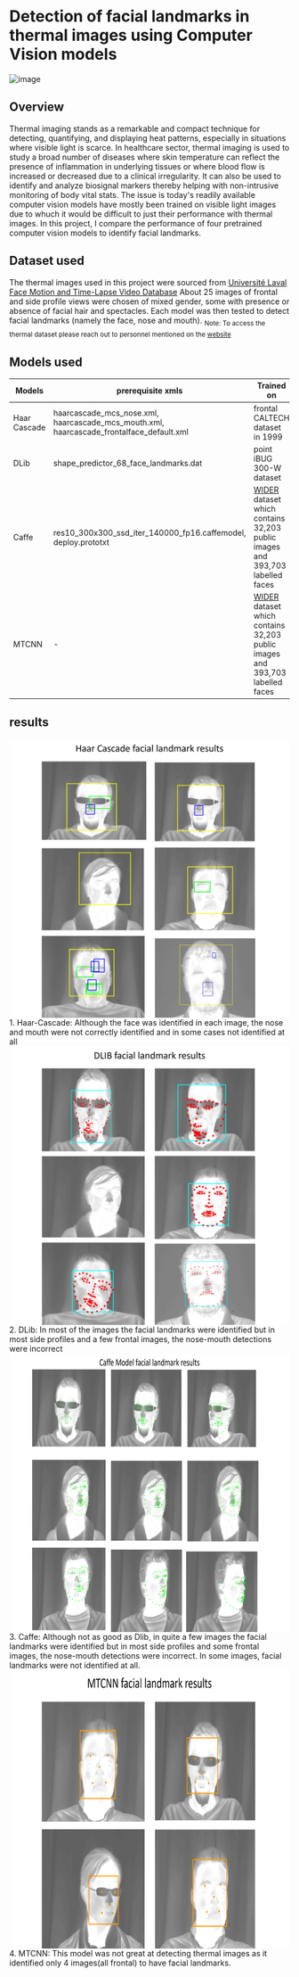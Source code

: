# Detection of facial landmarks in thermal images using Computer Vision models
![image](https://media.tenor.com/9OCCAZolR_sAAAAC/thermal.gif)

## Overview
Thermal imaging stands as a remarkable and compact technique for detecting, quantifying, and displaying heat patterns, especially in situations where visible light is scarce. In healthcare sector,  thermal imaging is used to study a broad number of diseases where skin temperature can reflect the presence of inflammation in underlying tissues or where blood flow is increased or decreased due to a clinical irregularity. It can also be used to identify and analyze biosignal markers thereby helping with non-intrusive monitoring of body vital stats. The issue is today's readily available computer vision models have mostly been trained on visible light images due to whuch it would be difficult to just their performance with thermal images. In this project, I compare the performance of four pretrained computer vision models to identify facial landmarks.

## Dataset used
The  thermal images used in this project were sourced from [Université Laval Face Motion and Time-Lapse Video Database](http://www.qirt.org/liens/FMTV.htm) About 25 images of frontal and side profile views were chosen of mixed gender, some with presence or absence of facial hair and spectacles. Each model was then tested to detect facial landmarks (namely the face, nose and mouth).
<sub> Note: To access the thermal dataset please reach out to personnel mentioned on the [website](http://www.qirt.org/liens/FMTV.htm)</sub>

## Models used
Models | prerequisite xmls | Trained on | 
--- | --- | --- |
Haar Cascade| haarcascade_mcs_nose.xml, haarcascade_mcs_mouth.xml, haarcascade_frontalface_default.xml | frontal CALTECH dataset in 1999 |
DLib | shape_predictor_68_face_landmarks.dat | point iBUG 300-W dataset | 
Caffe | res10_300x300_ssd_iter_140000_fp16.caffemodel, deploy.prototxt |  [WIDER](http://shuoyang1213.me/WIDERFACE/) dataset which contains 32,203 public images and 393,703 labelled faces | 
MTCNN | - | [WIDER](http://shuoyang1213.me/WIDERFACE/) dataset which contains 32,203 public images and 393,703 labelled faces | 

## results
<img align="center" alt="fishes" width="800" height="500" src="https://github.com/SayanaVrgs/Detection_of_facial_landmarks_in_thermal_images_using_Computer_Vision_models/blob/main/haar%20cascade.png">
1. Haar-Cascade: Although the face was identified in each image, the nose and mouth were not correctly identified and in some cases not identified at all
<img align="center" alt="fishes" width="800" height="500" src="https://github.com/SayanaVrgs/Detection_of_facial_landmarks_in_thermal_images_using_Computer_Vision_models/blob/main/dlib.png">
2. DLib: In most of the images the facial landmarks were identified but in most side profiles and a few frontal images, the nose-mouth detections were incorrect
<img align="center" alt="fishes" width="800" height="500" src="https://github.com/SayanaVrgs/Detection_of_facial_landmarks_in_thermal_images_using_Computer_Vision_models/blob/main/Caffe.png">
3. Caffe: Although not as good as Dlib, in quite a few images the facial landmarks were identified but in most side profiles and some frontal images, the nose-mouth detections were incorrect. In some images, facial landmarks were not identified at all.
<img align="center" alt="fishes" width="800" height="500" src="https://github.com/SayanaVrgs/Detection_of_facial_landmarks_in_thermal_images_using_Computer_Vision_models/blob/main/mtcnn.png">
4. MTCNN: This model was not great at detecting thermal images as it identified only 4 images(all frontal) to have facial landmarks. 
